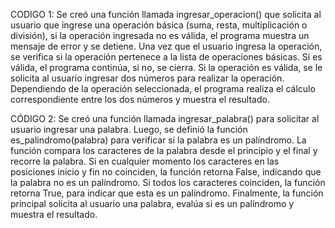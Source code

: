 CODIGO 1: Se creó una función llamada ingresar_operacion() que solicita al usuario que ingrese una operación básica (suma, resta, multiplicación o división), si la operación ingresada no es válida, el programa muestra un mensaje de error y se detiene. Una vez que el usuario ingresa la operación, se verifica si la operación pertenece a la lista de operaciones básicas. Si es válida, el programa continúa, si no, se cierra. Si la operación es válida, se le solicita al usuario ingresar dos números para realizar la operación. Dependiendo de la operación seleccionada, el programa realiza el cálculo correspondiente entre los dos números y muestra el resultado.
 
CÓDIGO 2: Se creó una función llamada ingresar_palabra() para solicitar al usuario ingresar una palabra. Luego, se definió la función es_palindromo(palabra) para verificar si la palabra es un palíndromo. La función compara los caracteres de la palabra desde el principio y el final y recorre la palabra. Si en cualquier momento los caracteres en las posiciones inicio y fin no coinciden, la función retorna False, indicando que la palabra no es un palíndromo. Si todos los caracteres coinciden, la función retorna True, para indicar que esta es un palíndromo. Finalmente, la función principal solicita al usuario una palabra, evalúa si es un palíndromo y muestra el resultado.
